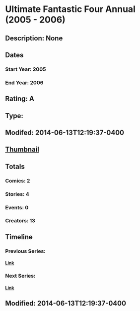 # Ultimate Fantastic Four Annual (2005 - 2006)
## Description: None
## Dates
### Start Year: 2005
### End Year: 2006
## Rating: A
## Type: 
## Modifed: 2014-06-13T12:19:37-0400
## [Thumbnail](http://i.annihil.us/u/prod/marvel/i/mg/b/40/image_not_available.jpg)
## Totals
### Comics: 2
### Stories: 4
### Events: 0
### Creators: 13
## Timeline
### Previous Series: 
#### [Link]()
### Next Series: 
#### [Link]()
## Modified: 2014-06-13T12:19:37-0400